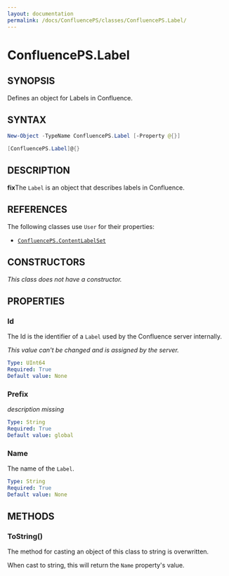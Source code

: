 ```yaml
---
layout: documentation
permalink: /docs/ConfluencePS/classes/ConfluencePS.Label/
---
```

<!-- markdownlint-disable MD036 -->

# ConfluencePS.Label

## SYNOPSIS

Defines an object for Labels in Confluence.

## SYNTAX

```powershell
New-Object -TypeName ConfluencePS.Label [-Property @{}]

[ConfluencePS.Label]@{}
```

## DESCRIPTION

**fix**The `Label` is an object that describes labels in Confluence.

## REFERENCES

The following classes use `User` for their properties:

- [`ConfluencePS.ContentLabelSet`](/docs/ConfluencePS/classes/ConfluencePS.ContentLabelSet/)

## CONSTRUCTORS

_This class does not have a constructor._

## PROPERTIES

### Id

The Id is the identifier of a `Label` used by the Confluence server internally.

_This value can't be changed and is assigned by the server._

```yaml
Type: UInt64
Required: True
Default value: None
```

### Prefix

_description missing_

```yaml
Type: String
Required: True
Default value: global
```

### Name

The name of the `Label`.

```yaml
Type: String
Required: True
Default value: None
```

## METHODS

### ToString()

The method for casting an object of this class to string is overwritten.

When cast to string, this will return the `Name` property's value.
